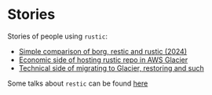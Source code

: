 # Stories

Stories of people using `rustic`:
- [Simple comparison of borg, restic and rustic (2024)](https://archive.ph/So9vG)
- [Economic side of hosting rustic repo in AWS Glacier](https://archive.ph/jGA4r)
- [Technical side of migrating to Glacier, restoring and such](https://archive.ph/9ZUTQ)

Some talks about `restic` can be found
[here](https://restic.readthedocs.io/en/latest/110_talks.html)
